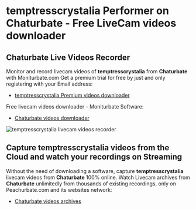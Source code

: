 # temptresscrystalia Performer on Chaturbate - Free LiveCam videos downloader

## Chaturbate Live Videos Recorder

Monitor and record livecam videos of **temptresscrystalia** from **Chaturbate** with Moniturbate.com
Get a premium trial for free by just and only registering with your Email address:
* [temptresscrystalia Premium videos downloader](https://moniturbate.com/request-demo-licence-key.html)

Free livecam videos downloader - Moniturbate Software:
* [Chaturbate videos downloader](https://moniturbate.com/moniturbate-download-software.html)

![temptresscrystalia livecam videos recorder](https://peachurnet.com/templates/moniturbate-software.png)


## Capture temptresscrystalia videos from the Cloud and watch your recordings on Streaming

Without the need of downloading a software, capture **temptresscrystalia** livecam videos from **Chaturbate** 100% online.
Watch Livecam archives from **Chaturbate** unlimitedly from thousands of existing recordings, only on Peachurbate.com and its websites network:
* [Chaturbate videos archives](https://peachurnet.com/)